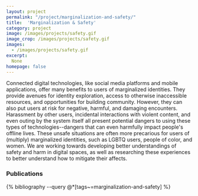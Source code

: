 ```yaml
---
layout: project
permalink: "/project/marginalization-and-safety/"
title:  'Marginalization & Safety'
category: project
image: /images/projects/safety.gif
image_crop: /images/projects/safety.gif
images:
  - /images/projects/safety.gif
excerpt:
  None
homepage: false
---
```


Connected digital technologies, like social media platforms and mobile applications, offer many benefits to users of marginalized identities. They provide avenues for identity exploration, access to otherwise inaccessible resources, and opportunities for building community. However, they can also put users at risk for negative, harmful, and damaging encounters. Harassment by other users, incidental interactions with violent content, and even outing by the system itself all present potential dangers to using these types of technologies--dangers that can even harmfully impact people's offline lives. These unsafe situations are often more precarious for users of (multiply) marginalized identities, such as LGBTQ users, people of color, and women. We are working towards developing better understandings of safety and harm in digital spaces, as well as researching these experiences to better understand how to mitigate their affects.

### Publications
{% bibliography --query @*[tags~=marginalization-and-safety] %}
